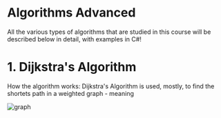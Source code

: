# Algorithms Advanced
All the various types of algorithms that are studied in this course will be described below in detail, with examples in C#!

# 1. Dijkstra's Algorithm

How the algorithm works:
   Dijkstra's Algorithm is used, mostly, to find the shortets path in a weighted graph - meaning
   
![graph](https://github.com/deyordanov/Softuni-Exercises/assets/122925849/535f1a0a-a7f0-4f99-b838-1cb0075ac3b7)
